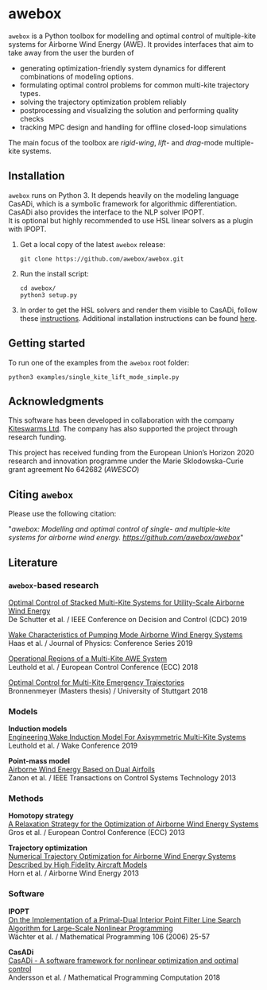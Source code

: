 # awebox

`awebox` is a Python toolbox for modelling and optimal control of multiple-kite systems for Airborne Wind Energy (AWE). It provides interfaces that aim to take away from the user the burden of

* generating optimization-friendly system dynamics for different combinations of modeling options.
* formulating optimal control problems for common multi-kite trajectory types.
* solving the trajectory optimization problem reliably
* postprocessing and visualizing the solution and performing quality checks 
* tracking MPC design and handling for offline closed-loop simulations

The main focus of the toolbox are _rigid-wing_, _lift_- and _drag_-mode multiple-kite systems.

## Installation

`awebox` runs on Python 3. It depends heavily on the modeling language CasADi, which is a symbolic framework for algorithmic differentiation. CasADi also provides the interface to the NLP solver IPOPT.  
It is optional but highly recommended to use HSL linear solvers as a plugin with IPOPT.

1.   Get a local copy of the latest `awebox` release:

     ```
     git clone https://github.com/awebox/awebox.git
     ```

2.   Run the install script:

     ```
     cd awebox/
     python3 setup.py
     ```

3.   In order to get the HSL solvers and render them visible to CasADi, follow these [instructions](https://github.com/casadi/casadi/wiki/Obtaining-HSL). Additional installation instructions can be found [here](https://github.com/awebox/awebox/blob/develop/INSTALLATION.md).


## Getting started

To run one of the examples from the `awebox` root folder:

```
python3 examples/single_kite_lift_mode_simple.py
```

## Acknowledgments

This software has been developed in collaboration with the company [Kiteswarms Ltd](http://www.kiteswarms.com). The company has also supported the project through research funding.

This project has received funding from the European Union’s Horizon 2020 research and innovation programme under the Marie Sklodowska-Curie grant agreement No 642682 (_AWESCO_)

## Citing `awebox`
Please use the following citation: 

"_awebox: Modelling and optimal control of single- and multiple-kite systems for airborne wind energy. https://github.com/awebox/awebox_"

## Literature

### `awebox`-based research

[Optimal Control of Stacked Multi-Kite Systems for Utility-Scale Airborne Wind Energy](https://cdn.syscop.de/publications/DeSchutter2019.pdf) \
De Schutter et al. / IEEE Conference on Decision and Control (CDC) 2019

[Wake Characteristics of Pumping Mode Airborne Wind Energy Systems](https://cdn.syscop.de/publications/Haas2019.pdf) \
Haas et al. / Journal of Physics: Conference Series 2019

[Operational Regions of a Multi-Kite AWE System](https://cdn.syscop.de/publications/Leuthold2018.pdf) \
Leuthold et al. / European Control Conference (ECC) 2018

[Optimal Control for Multi-Kite Emergency Trajectories](https://cdn.syscop.de/publications/Bronnenmeyer2018.pdf) \
Bronnenmeyer (Masters thesis) / University of Stuttgart 2018

### Models

**Induction models**\
[Engineering Wake Induction Model For Axisymmetric Multi-Kite Systems](https://www.researchgate.net/publication/334616920_Engineering_Wake_Induction_Model_For_Axisymmetric_Multi-Kite_Systems) \
Leuthold et al. / Wake Conference 2019

**Point-mass model**\
[Airborne Wind Energy Based on Dual Airfoils](https://cdn.syscop.de/publications/Zanon2013a.pdf) \
Zanon et al. / IEEE Transactions on Control Systems Technology 2013

### Methods

**Homotopy strategy** \
[A Relaxation Strategy for the Optimization of Airborne Wind Energy Systems](https://cdn.syscop.de/publications/Gros2013a.pdf) \
Gros et al. / European Control Conference (ECC) 2013

**Trajectory optimization** \
[Numerical Trajectory Optimization for Airborne Wind Energy Systems Described by High Fidelity Aircraft Models](https://cdn.syscop.de/publications/Horn2013.pdf) \
Horn et al. / Airborne Wind Energy 2013

### Software

**IPOPT**\
[On the Implementation of a Primal-Dual Interior Point Filter Line Search Algorithm for Large-Scale Nonlinear Programming](http://cepac.cheme.cmu.edu/pasilectures/biegler/ipopt.pdf) \
Wächter et al. / Mathematical Programming 106 (2006) 25-57

**CasADi**\
[CasADi - A software framework for nonlinear optimization and optimal control](https://cdn.syscop.de/publications/Andersson2018.pdf) \
Andersson et al. / Mathematical Programming Computation 2018